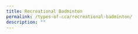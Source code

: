 ```yaml
---
title: Recreational Badminton
permalink: /types-of-cca/recreational-badminton/
description: ""
---
```

